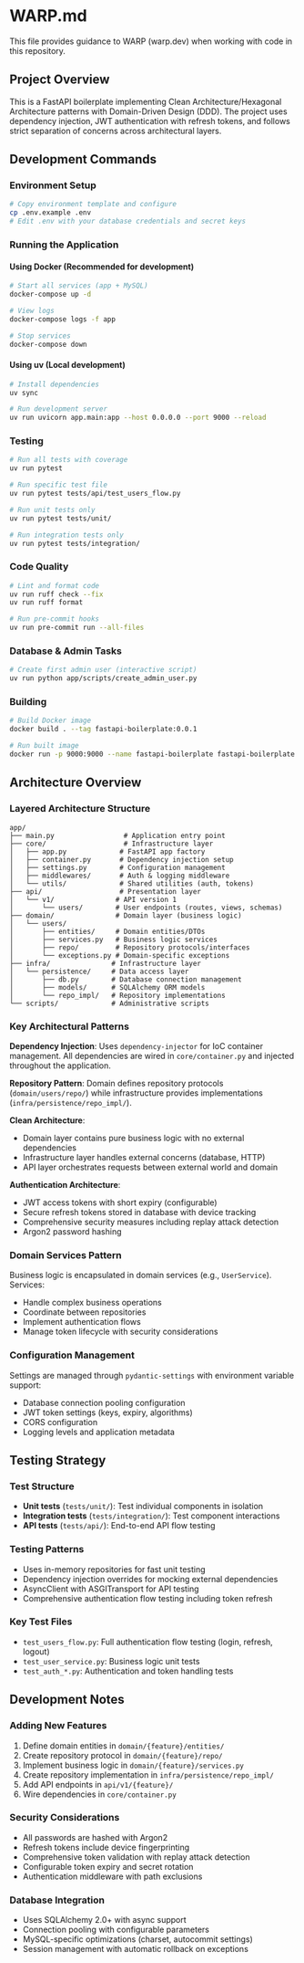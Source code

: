 # WARP.md

This file provides guidance to WARP (warp.dev) when working with code in this repository.

## Project Overview

This is a FastAPI boilerplate implementing Clean Architecture/Hexagonal Architecture patterns with Domain-Driven Design (DDD). The project uses dependency injection, JWT authentication with refresh tokens, and follows strict separation of concerns across architectural layers.

## Development Commands

### Environment Setup
```bash
# Copy environment template and configure
cp .env.example .env
# Edit .env with your database credentials and secret keys
```

### Running the Application

#### Using Docker (Recommended for development)
```bash
# Start all services (app + MySQL)
docker-compose up -d

# View logs
docker-compose logs -f app

# Stop services
docker-compose down
```

#### Using uv (Local development)
```bash
# Install dependencies
uv sync

# Run development server
uv run uvicorn app.main:app --host 0.0.0.0 --port 9000 --reload
```

### Testing
```bash
# Run all tests with coverage
uv run pytest

# Run specific test file
uv run pytest tests/api/test_users_flow.py

# Run unit tests only
uv run pytest tests/unit/

# Run integration tests only
uv run pytest tests/integration/
```

### Code Quality
```bash
# Lint and format code
uv run ruff check --fix
uv run ruff format

# Run pre-commit hooks
uv run pre-commit run --all-files
```

### Database & Admin Tasks
```bash
# Create first admin user (interactive script)
uv run python app/scripts/create_admin_user.py
```

### Building
```bash
# Build Docker image
docker build . --tag fastapi-boilerplate:0.0.1

# Run built image
docker run -p 9000:9000 --name fastapi-boilerplate fastapi-boilerplate:0.0.1
```

## Architecture Overview

### Layered Architecture Structure

```
app/
├── main.py                 # Application entry point
├── core/                   # Infrastructure layer
│   ├── app.py             # FastAPI app factory
│   ├── container.py       # Dependency injection setup
│   ├── settings.py        # Configuration management
│   ├── middlewares/       # Auth & logging middleware
│   └── utils/             # Shared utilities (auth, tokens)
├── api/                   # Presentation layer
│   └── v1/               # API version 1
│       └── users/        # User endpoints (routes, views, schemas)
├── domain/               # Domain layer (business logic)
│   └── users/
│       ├── entities/     # Domain entities/DTOs
│       ├── services.py   # Business logic services
│       ├── repo/         # Repository protocols/interfaces
│       └── exceptions.py # Domain-specific exceptions
├── infra/               # Infrastructure layer
│   └── persistence/     # Data access layer
│       ├── db.py        # Database connection management
│       ├── models/      # SQLAlchemy ORM models
│       └── repo_impl/   # Repository implementations
└── scripts/             # Administrative scripts
```

### Key Architectural Patterns

**Dependency Injection**: Uses `dependency-injector` for IoC container management. All dependencies are wired in `core/container.py` and injected throughout the application.

**Repository Pattern**: Domain defines repository protocols (`domain/users/repo/`) while infrastructure provides implementations (`infra/persistence/repo_impl/`).

**Clean Architecture**:
- Domain layer contains pure business logic with no external dependencies
- Infrastructure layer handles external concerns (database, HTTP)
- API layer orchestrates requests between external world and domain

**Authentication Architecture**:
- JWT access tokens with short expiry (configurable)
- Secure refresh tokens stored in database with device tracking
- Comprehensive security measures including replay attack detection
- Argon2 password hashing

### Domain Services Pattern

Business logic is encapsulated in domain services (e.g., `UserService`). Services:
- Handle complex business operations
- Coordinate between repositories
- Implement authentication flows
- Manage token lifecycle with security considerations

### Configuration Management

Settings are managed through `pydantic-settings` with environment variable support:
- Database connection pooling configuration
- JWT token settings (keys, expiry, algorithms)
- CORS configuration
- Logging levels and application metadata

## Testing Strategy

### Test Structure
- **Unit tests** (`tests/unit/`): Test individual components in isolation
- **Integration tests** (`tests/integration/`): Test component interactions
- **API tests** (`tests/api/`): End-to-end API flow testing

### Testing Patterns
- Uses in-memory repositories for fast unit testing
- Dependency injection overrides for mocking external dependencies
- AsyncClient with ASGITransport for API testing
- Comprehensive authentication flow testing including token refresh

### Key Test Files
- `test_users_flow.py`: Full authentication flow testing (login, refresh, logout)
- `test_user_service.py`: Business logic unit tests
- `test_auth_*.py`: Authentication and token handling tests

## Development Notes

### Adding New Features
1. Define domain entities in `domain/{feature}/entities/`
2. Create repository protocol in `domain/{feature}/repo/`
3. Implement business logic in `domain/{feature}/services.py`
4. Create repository implementation in `infra/persistence/repo_impl/`
5. Add API endpoints in `api/v1/{feature}/`
6. Wire dependencies in `core/container.py`

### Security Considerations
- All passwords are hashed with Argon2
- Refresh tokens include device fingerprinting
- Comprehensive token validation with replay attack detection
- Configurable token expiry and secret rotation
- Authentication middleware with path exclusions

### Database Integration
- Uses SQLAlchemy 2.0+ with async support
- Connection pooling with configurable parameters
- MySQL-specific optimizations (charset, autocommit settings)
- Session management with automatic rollback on exceptions
